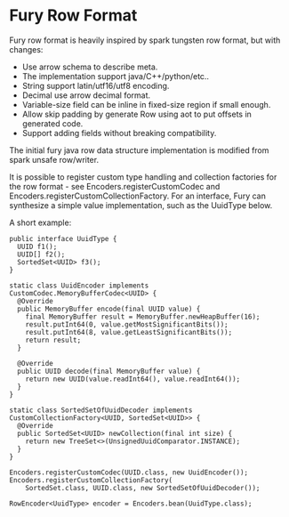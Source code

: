 # Fury Row Format

Fury row format is heavily inspired by spark tungsten row format, but with changes:

- Use arrow schema to describe meta.
- The implementation support java/C++/python/etc..
- String support latin/utf16/utf8 encoding.
- Decimal use arrow decimal format.
- Variable-size field can be inline in fixed-size region if small enough.
- Allow skip padding by generate Row using aot to put offsets in generated code.
- Support adding fields without breaking compatibility.

The initial fury java row data structure implementation is modified from spark unsafe row/writer.

It is possible to register custom type handling and collection factories for the row format -
see Encoders.registerCustomCodec and Encoders.registerCustomCollectionFactory. For an interface,
Fury can synthesize a simple value implementation, such as the UuidType below.

A short example:

```
public interface UuidType {
  UUID f1();
  UUID[] f2();
  SortedSet<UUID> f3();
}

static class UuidEncoder implements CustomCodec.MemoryBufferCodec<UUID> {
  @Override
  public MemoryBuffer encode(final UUID value) {
    final MemoryBuffer result = MemoryBuffer.newHeapBuffer(16);
    result.putInt64(0, value.getMostSignificantBits());
    result.putInt64(8, value.getLeastSignificantBits());
    return result;
  }

  @Override
  public UUID decode(final MemoryBuffer value) {
    return new UUID(value.readInt64(), value.readInt64());
  }
}

static class SortedSetOfUuidDecoder implements CustomCollectionFactory<UUID, SortedSet<UUID>> {
  @Override
  public SortedSet<UUID> newCollection(final int size) {
    return new TreeSet<>(UnsignedUuidComparator.INSTANCE);
  }
}

Encoders.registerCustomCodec(UUID.class, new UuidEncoder());
Encoders.registerCustomCollectionFactory(
    SortedSet.class, UUID.class, new SortedSetOfUuidDecoder());

RowEncoder<UuidType> encoder = Encoders.bean(UuidType.class);
```
